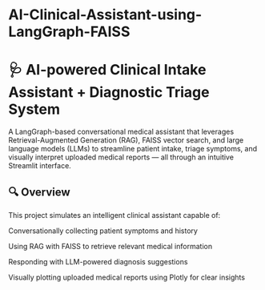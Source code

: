 # AI-Clinical-Assistant-using-LangGraph-FAISS

# 🩺 AI-powered Clinical Intake Assistant + Diagnostic Triage System
A LangGraph-based conversational medical assistant that leverages Retrieval-Augmented Generation (RAG), FAISS vector search, and large language models (LLMs) to streamline patient intake, triage symptoms, and visually interpret uploaded medical reports — all through an intuitive Streamlit interface.

## 🔍 Overview
This project simulates an intelligent clinical assistant capable of:

Conversationally collecting patient symptoms and history

Using RAG with FAISS to retrieve relevant medical information

Responding with LLM-powered diagnosis suggestions

Visually plotting uploaded medical reports using Plotly for clear insights

